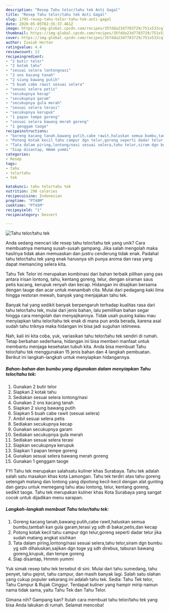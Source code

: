 ```yaml
---
description: "Resep Tahu telor/tahu tek Anti Gagal"
title: "Resep Tahu telor/tahu tek Anti Gagal"
slug: 1795-resep-tahu-telor-tahu-tek-anti-gagal
date: 2020-05-05T02:35:37.461Z
image: https://img-global.cpcdn.com/recipes/35fdda23d7783729/751x532cq70/tahu-telortahu-tek-foto-resep-utama.jpg
thumbnail: https://img-global.cpcdn.com/recipes/35fdda23d7783729/751x532cq70/tahu-telortahu-tek-foto-resep-utama.jpg
cover: https://img-global.cpcdn.com/recipes/35fdda23d7783729/751x532cq70/tahu-telortahu-tek-foto-resep-utama.jpg
author: Isaiah Horton
ratingvalue: 4.4
reviewcount: 13
recipeingredient:
- "2 butir telor"
- "2 kotak tahu"
- "sesuai selera lontongnasi"
- "2 ons kacang tanah"
- "2 siung bawang putih"
- "5 buah cabe rawit sesuai selera"
- "sesuai selera petis"
- "secukupnya kecap"
- "secukupnya garam"
- "secukupnya gula merah"
- "sesuai selera terasi"
- "secukupnya kerupuk"
- "1 papan tempe goreng"
- "sesuai selera bawang merah goreng"
- "1 genggam taoge"
recipeinstructions:
- "Goreng kacang tanah,bawang putih,cabe rawit,haluskan semua bumbu,tambah kan gula garam,terasi yg sdh di bakar,petis,dan kecap"
- "Potong kotak kecil tahu campur dgn telur,goreng seperti dadar telur jika sudah matang angkat sisihkan"
- "Tata dalam piring,lontong/nasi sesuai selera,tahu telor,siram dgn bumbu yg sdh dihaluskan,sajikan dgn toge yg sdh direbus, taburan bawang goreng,krupuk, dan tempe goreng"
- "Siap disantap, Hmmm yummi"
categories:
- Resep
tags:
- tahu
- telortahu
- tek

katakunci: tahu telortahu tek 
nutrition: 298 calories
recipecuisine: Indonesian
preptime: "PT40M"
cooktime: "PT45M"
recipeyield: "1"
recipecategory: Dessert

---
```



![Tahu telor/tahu tek](https://img-global.cpcdn.com/recipes/35fdda23d7783729/751x532cq70/tahu-telortahu-tek-foto-resep-utama.jpg)

Anda sedang mencari ide resep tahu telor/tahu tek yang unik? Cara membuatnya memang susah-susah gampang. Jika salah mengolah maka hasilnya tidak akan memuaskan dan justru cenderung tidak enak. Padahal tahu telor/tahu tek yang enak harusnya sih punya aroma dan rasa yang dapat memancing selera kita.

Tahu Tek Telor ini merupakan kombinasi dari bahan terbaik pilihan yang pas antara irisan lontong, tahu, kentang goreng, telur, dengan siraman saus petis kacang, kerupuk renyah dan kecap. Hidangan ini disajikan bersama dengan tauge dan acar untuk menambah cita. Mulai dari pedagang kaki lima hingga restoran mewah, banyak yang menjajakan tahu tek.

Banyak hal yang sedikit banyak berpengaruh terhadap kualitas rasa dari tahu telor/tahu tek, mulai dari jenis bahan, lalu pemilihan bahan segar hingga cara mengolah dan menyajikannya. Tidak usah pusing kalau mau menyiapkan tahu telor/tahu tek enak di mana pun anda berada, karena asal sudah tahu triknya maka hidangan ini bisa jadi suguhan istimewa.


Nah, kali ini kita coba, yuk, variasikan tahu telor/tahu tek sendiri di rumah. Tetap berbahan sederhana, hidangan ini bisa memberi manfaat untuk membantu menjaga kesehatan tubuh kita. Anda bisa membuat Tahu telor/tahu tek menggunakan 15 jenis bahan dan 4 langkah pembuatan. Berikut ini langkah-langkah untuk menyiapkan hidangannya.

<!--inarticleads1-->

##### Bahan-bahan dan bumbu yang digunakan dalam menyiapkan Tahu telor/tahu tek:

1. Gunakan 2 butir telor
1. Siapkan 2 kotak tahu
1. Sediakan sesuai selera lontong/nasi
1. Gunakan 2 ons kacang tanah
1. Siapkan 2 siung bawang putih
1. Siapkan 5 buah cabe rawit (sesuai selera)
1. Ambil sesuai selera petis
1. Sediakan secukupnya kecap
1. Gunakan secukupnya garam
1. Sediakan secukupnya gula merah
1. Sediakan sesuai selera terasi
1. Siapkan secukupnya kerupuk
1. Siapkan 1 papan tempe goreng
1. Gunakan sesuai selera bawang merah goreng
1. Gunakan 1 genggam taoge


FYI Tahu tek merupakan salahsatu kuliner khas Surabaya. Tahu tek adalah salah satu masakan khas kota Lamongan. Tahu tek terdiri atas tahu goreng setengah matang dan lontong yang dipotong kecil-kecil dengan alat gunting dan garpu untuk memegang tahu atau lontong, telur, kentang goreng, sedikit taoge. Tahu tek merupakan kuliner khas Kota Surabaya yang sangat cocok untuk dijadikan menu sarapan. 

<!--inarticleads2-->

##### Langkah-langkah membuat Tahu telor/tahu tek:

1. Goreng kacang tanah,bawang putih,cabe rawit,haluskan semua bumbu,tambah kan gula garam,terasi yg sdh di bakar,petis,dan kecap
1. Potong kotak kecil tahu campur dgn telur,goreng seperti dadar telur jika sudah matang angkat sisihkan
1. Tata dalam piring,lontong/nasi sesuai selera,tahu telor,siram dgn bumbu yg sdh dihaluskan,sajikan dgn toge yg sdh direbus, taburan bawang goreng,krupuk, dan tempe goreng
1. Siap disantap, Hmmm yummi


Yuk simak resep tahu tek tersebut di sini. Mulai dari tahu sumedang, tahu penyet, tahu gejrot, tahu campur, dan masih banyak lagi. Salah satu olahan yang cukup populer sekarang ini adalah tahu tek. Sedia: Tahu Tek telor, Tahu Campur &amp; Rujak Cinggur. Terdapat kuliner yang hampir mirip namun nama tidak sama, yaitu Tahu Tek dan Tahu Telor. 

Gimana nih? Gampang kan? Itulah cara membuat tahu telor/tahu tek yang bisa Anda lakukan di rumah. Selamat mencoba!
